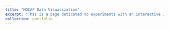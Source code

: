 ```yaml
---
title: "MOCAP Data Visualization"
excerpt: "This is a page deticated to experiments with an interactive 3D visualizer to explore musical perfomance MOCAP data. <br/><img src='/images/tube3D.png'>"
collection: portfolio
---
```


<script src="https://cdnjs.cloudflare.com/ajax/libs/three.js/r121/three.min.js"></script>
<script src="https://cdnjs.cloudflare.com/ajax/libs/dat-gui/0.7.7/dat.gui.min.js"></script>


<div class='threejs'>
    <div id='cube'></div>
</div>

<style>
  canvas { width: inherit; position: relative; top: 0;}
</style>

<div id='canvas-holder' style="position: relative; width: inherit;">
  <div id='dat-gui-holder' style="position: absolute; top: 0em; right: 0em; z-index: 1;"></div>
</div>


<style>
.threejs {
  position: relative;
  width: 100%;
  padding-top: 56.25%; /* 16:9 aspect ratio */
}
.threejs > * {
  position: absolute;
  top: 0;
  bottom: 0;
  left: 0;
  right: 0;
}
</style>


<!-- <script src="/assets/js/cube.js"></script> -->
<script src="/assets/js/tube.js"></script>